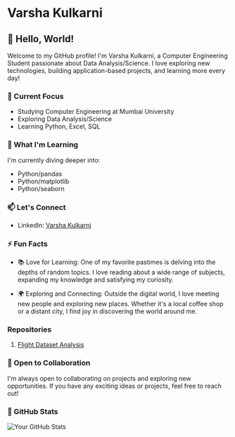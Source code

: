 # Varsha Kulkarni

## 👋 Hello, World!

Welcome to my GitHub profile! I'm Varsha Kulkarni, a Computer Engineering Student passionate about Data Analysis/Science. I love exploring new technologies, building application-based projects, and learning more every day!

### 🔭 Current Focus

- Studying Computer Engineering at Mumbai University
- Exploring Data Analysis/Science
- Learning Python, Excel, SQL

### 🌱 What I'm Learning

I'm currently diving deeper into:

- Python/pandas
- Python/matplotlib
- Python/seaborn

### 📫 Let's Connect

- LinkedIn: [Varsha Kulkarni](https://www.linkedin.com/in/varsha-kulkarni-vk)

### ⚡ Fun Facts

- 📚 Love for Learning: One of my favorite pastimes is delving into the depths of random topics. I love reading about a wide range of subjects, expanding my knowledge and satisfying my curiosity.

- 🌍 Exploring and Connecting: Outside the digital world, I love meeting new people and exploring new places. Whether it's a local coffee shop or a distant city, I find joy in discovering the world around me.

### Repositories
1. [Flight Dataset Analysis](https://www.github.com/varsha10vk/flight-booking-analysis)

### 🤝 Open to Collaboration

I'm always open to collaborating on projects and exploring new opportunities. If you have any exciting ideas or projects, feel free to reach out!

### 🚀 GitHub Stats

![Your GitHub Stats](https://github-readme-stats.vercel.app/api?username=your-username&show_icons=true&count_private=true)
